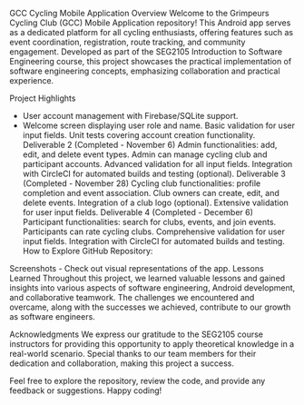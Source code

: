 GCC Cycling Mobile Application
Overview
Welcome to the Grimpeurs Cycling Club (GCC) Mobile Application repository! This Android app serves as a dedicated platform for all cycling enthusiasts, offering features such as event coordination, registration, route tracking, and community engagement. Developed as part of the SEG2105 Introduction to Software Engineering course, this project showcases the practical implementation of software engineering concepts, emphasizing collaboration and practical experience.


Project Highlights
- User account management with Firebase/SQLite support.
- Welcome screen displaying user role and name.
Basic validation for user input fields.
Unit tests covering account creation functionality.
Deliverable 2 (Completed - November 6)
Admin functionalities: add, edit, and delete event types.
Admin can manage cycling club and participant accounts.
Advanced validation for all input fields.
Integration with CircleCI for automated builds and testing (optional).
Deliverable 3 (Completed - November 28)
Cycling club functionalities: profile completion and event association.
Club owners can create, edit, and delete events.
Integration of a club logo (optional).
Extensive validation for user input fields.
Deliverable 4 (Completed - December 6)
Participant functionalities: search for clubs, events, and join events.
Participants can rate cycling clubs.
Comprehensive validation for user input fields.
Integration with CircleCI for automated builds and testing.
How to Explore
GitHub Repository:


Screenshots - Check out visual representations of the app.
Lessons Learned
Throughout this project, we learned valuable lessons and gained insights into various aspects of software engineering, Android development, and collaborative teamwork. The challenges we encountered and overcame, along with the successes we achieved, contribute to our growth as software engineers.

Acknowledgments
We express our gratitude to the SEG2105 course instructors for providing this opportunity to apply theoretical knowledge in a real-world scenario. Special thanks to our team members for their dedication and collaboration, making this project a success.

Feel free to explore the repository, review the code, and provide any feedback or suggestions. Happy coding!
